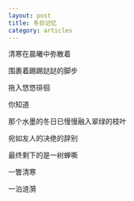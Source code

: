 ```yaml
---
layout: post
title: 冬日记忆
category: articles
---
```


清寒在晨曦中弥散着

围裹着踢踢跶跶的脚步

拖入悠悠徘徊

你知道 

那个水墨的冬日已慢慢融入翠绿的枝叶 

宛如友人的决绝的辞别 

最终剩下的是一树蝉嘶 

一瞥清寒 

一泊涟漪 
